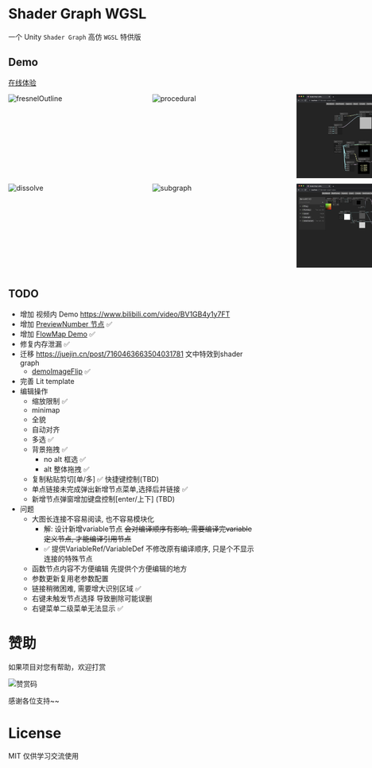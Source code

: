 # Shader Graph WGSL

一个 Unity `Shader Graph` 高仿 `WGSL` 特供版

## Demo

[在线体验](https://deepkolos.github.io/shader-graph-wgsl/)

<div style="display: grid; grid: repeat(2, 180px) / auto-flow 290px;">
  <img width="280" alt="fresnelOutline" src="./screenshots/fresnelOutline.png">
  <img width="280" alt="dissolve" src="./screenshots/dissolve.png">
  <img width="280" alt="procedural" src="./screenshots/procedural.png">
  <img width="280" alt="subgraph" src="./screenshots/subgraph.png"> 
  <img width="280" alt="subgraph" src="./screenshots/previewNumber.png"> 
  <img width="280" alt="subgraph" src="./screenshots/flowmap.png"> 
</div>

## TODO

- 增加 视频内 Demo https://www.bilibili.com/video/BV1GB4y1y7FT
- 增加 [PreviewNumber 节点](https://deepkolos.github.io/shader-graph-wgsl/?graph=devUtility) ✅
- 增加 [FlowMap Demo](https://deepkolos.github.io/shader-graph-wgsl/?graph=demoFlowMap) ✅
- 修复内存泄漏 ✅
- 迁移 https://juejin.cn/post/7160463663504031781 文中特效到shader graph
  - [demoImageFlip](https://deepkolos.github.io/shader-graph-wgsl/?graph=demoImageFlip) ✅
- 完善 Lit template
- 编辑操作
  - 缩放限制 ✅
  - minimap
  - 全貌
  - 自动对齐
  - 多选 ✅
  - 背景拖拽 ✅
    - no alt 框选 ✅
    - alt 整体拖拽 ✅
  - 复制粘贴剪切[单/多] ✅ 快捷键控制(TBD)
  - 单点链接未完成弹出新增节点菜单,选择后并链接 ✅
  - 新增节点弹窗增加键盘控制[enter/上下] (TBD)
- 问题
  - 大图长连接不容易阅读, 也不容易模块化
    - 解: 设计新增variable节点 ~~会对编译顺序有影响, 需要编译完variable 定义节点, 才能编译引用节点~~
    - ✅ 提供VariableRef/VariableDef 不修改原有编译顺序, 只是个不显示连接的特殊节点
  - 函数节点内容不方便编辑 先提供个方便编辑的地方
  - 参数更新复用老参数配置
  - 链接稍微困难, 需要增大识别区域 ✅
  - 右键未触发节点选择 导致删除可能误删
  - 右键菜单二级菜单无法显示 ✅

# 赞助

如果项目对您有帮助，欢迎打赏

<img src="https://upload-images.jianshu.io/upload_images/252050-d3d6bfdb1bb06ddd.png?imageMogr2/auto-orient/strip%7CimageView2/2/w/1240" alt="赞赏码" width="300">

感谢各位支持~~
# License

MIT 仅供学习交流使用